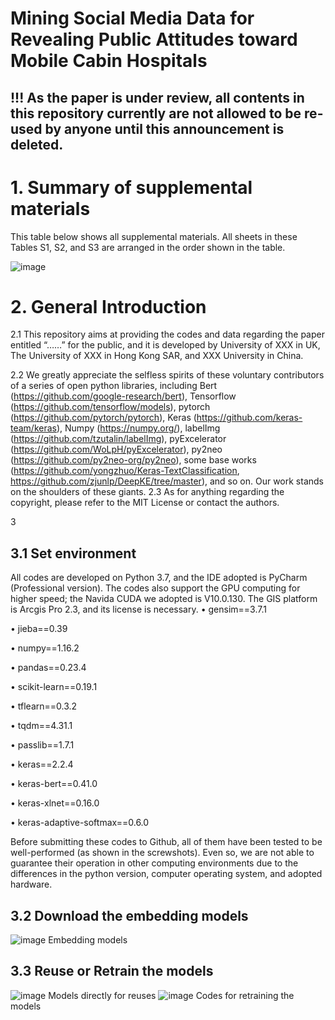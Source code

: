 # Mining Social Media Data for Revealing Public Attitudes toward Mobile Cabin Hospitals
 
## !!! As the paper is under review, all contents in this repository currently are not allowed to be re-used by anyone until this announcement is deleted.

# 1. Summary of supplemental materials
This table below shows all supplemental materials. All sheets in these Tables S1, S2, and S3 are arranged in the order shown in the table.

![image](https://github.com/0AnonymousSite0/Social-media-for-road-transport-model/blob/main//Screenshots/Screenshot3.jpg)

# 2. General Introduction

2.1 This repository aims at providing the codes and data regarding the paper entitled “……” for the public, and it is developed by University of XXX in UK,  The University of XXX in Hong Kong SAR, and XXX University in China.

2.2 We greatly appreciate the selfless spirits of these voluntary contributors of a series of open python libraries, including Bert (https://github.com/google-research/bert), Tensorflow (https://github.com/tensorflow/models), pytorch (https://github.com/pytorch/pytorch), Keras (https://github.com/keras-team/keras), Numpy (https://numpy.org/), labelImg (https://github.com/tzutalin/labelImg), pyExcelerator (https://github.com/WoLpH/pyExcelerator), py2neo (https://github.com/py2neo-org/py2neo), some base works (https://github.com/yongzhuo/Keras-TextClassification, https://github.com/zjunlp/DeepKE/tree/master), and so on. Our work stands on the shoulders of these giants.
2.3 As for anything regarding the copyright, please refer to the MIT License or contact the authors.

3
## 3.1 Set environment 
All codes are developed on Python 3.7, and the IDE adopted is PyCharm (Professional version). The codes also support the GPU computing for higher speed; the Navida CUDA we adopted is V10.0.130. The GIS platform is Arcgis Pro 2.3, and its license is necessary. 
•	gensim==3.7.1

•	jieba==0.39

•	numpy==1.16.2

•	pandas==0.23.4

•	scikit-learn==0.19.1

•	tflearn==0.3.2

•	tqdm==4.31.1

•	passlib==1.7.1

•	keras==2.2.4

•	keras-bert==0.41.0

•	keras-xlnet==0.16.0

•	keras-adaptive-softmax==0.6.0

Before submitting these codes to Github, all of them have been tested to be well-performed (as shown in the screwshots). Even so, we are not able to guarantee their operation in other computing environments due to the differences in the python version, computer operating system, and adopted hardware.

## 3.2 Download the embedding models 
![image](https://github.com/0AnonymousSite0/Social-media-for-road-transport-model/blob/main//Screenshots/Screenshot3.jpg)
Embedding models 
## 3.3 Reuse or Retrain the models 
![image](https://github.com/0AnonymousSite0/Social-media-for-road-transport-model/blob/main//Screenshots/Screenshot3.jpg)
Models directly for reuses
![image](https://github.com/0AnonymousSite0/Social-media-for-road-transport-model/blob/main//Screenshots/Screenshot3.jpg)
Codes for retraining the models

 
